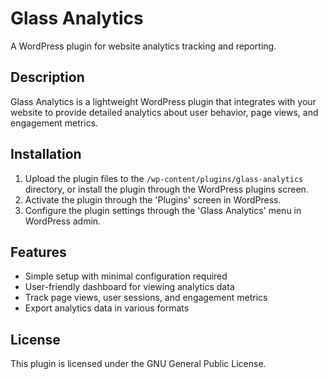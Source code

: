 # Glass Analytics

A WordPress plugin for website analytics tracking and reporting.

## Description
Glass Analytics is a lightweight WordPress plugin that integrates with your website to provide detailed analytics about user behavior, page views, and engagement metrics.

## Installation
1. Upload the plugin files to the `/wp-content/plugins/glass-analytics` directory, or install the plugin through the WordPress plugins screen.
2. Activate the plugin through the 'Plugins' screen in WordPress.
3. Configure the plugin settings through the 'Glass Analytics' menu in WordPress admin.

## Features
- Simple setup with minimal configuration required
- User-friendly dashboard for viewing analytics data
- Track page views, user sessions, and engagement metrics
- Export analytics data in various formats

## License
This plugin is licensed under the GNU General Public License.